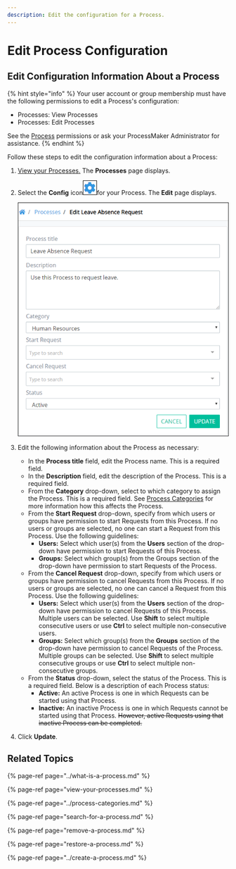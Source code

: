 ```yaml
---
description: Edit the configuration for a Process.
---
```


# Edit Process Configuration

## Edit Configuration Information About a Process

{% hint style="info" %}
Your user account or group membership must have the following permissions to edit a Process's configuration:

* Processes: View Processes
* Processes: Edit Processes

See the [Process](../../../processmaker-administration/permission-descriptions-for-users-and-groups.md#processes) permissions or ask your ProcessMaker Administrator for assistance.
{% endhint %}

Follow these steps to edit the configuration information about a Process:

1. [View your Processes.](./#view-your-processes) The **Processes** page displays.
2. Select the **Config** icon![](../../../.gitbook/assets/configure-process-icon-processes-page-processes.png)for your Process. The **Edit** page displays.  

   ![](../../../.gitbook/assets/edit-process-page-processes.png)

3. Edit the following information about the Process as necessary:
   * In the **Process title** field, edit the Process name. This is a required field.
   * In the **Description** field, edit the description of the Process. This is a required field.
   * From the **Category** drop-down, select to which category to assign the Process. This is a required field. See [Process Categories](../process-categories.md) for more information how this affects the Process.
   * From the **Start Request** drop-down, specify from which users or groups have permission to start Requests from this Process. If no users or groups are selected, no one can start a Request from this Process. Use the following guidelines:
     * **Users:** Select which user\(s\) from the **Users** section of the drop-down have permission to start Requests of this Process.
     * **Groups:** Select which group\(s\) from the Groups section of the drop-down have permission to start Requests of the Process.
   * From the **Cancel Request** drop-down, specify from which users or groups have permission to cancel Requests from this Process. If no users or groups are selected, no one can cancel a Request from this Process. Use the following guidelines:
     * **Users:** Select which user\(s\) from the **Users** section of the drop-down have permission to cancel Requests of this Process. Multiple users can be selected. Use **Shift** to select multiple consecutive users or use **Ctrl** to select multiple non-consecutive users.
     * **Groups:** Select which group\(s\) from the **Groups** section of the drop-down have permission to cancel Requests of the Process. Multiple groups can be selected. Use **Shift** to select multiple consecutive groups or use **Ctrl** to select multiple non-consecutive groups.
   * From the **Status** drop-down, select the status of the Process. This is a required field. Below is a description of each Process status:
     * **Active:** An active Process is one in which Requests can be started using that Process.
     * **Inactive:** An inactive Process is one in which Requests cannot be started using that Process. ~~However, active Requests using that inactive Process can be completed.~~
4. Click **Update**.

## Related Topics

{% page-ref page="../what-is-a-process.md" %}

{% page-ref page="view-your-processes.md" %}

{% page-ref page="../process-categories.md" %}

{% page-ref page="search-for-a-process.md" %}

{% page-ref page="remove-a-process.md" %}

{% page-ref page="restore-a-process.md" %}

{% page-ref page="../create-a-process.md" %}

